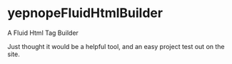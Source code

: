 yepnopeFluidHtmlBuilder
=======================

A Fluid Html Tag Builder

Just thought it would be a helpful tool, and an easy project test out on the site.